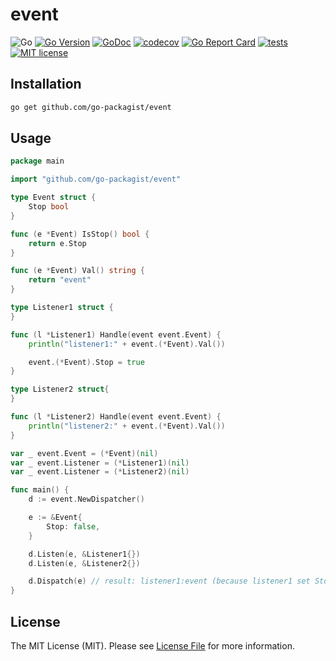 # event

![Go](https://badgen.net/badge/Go/%3E=1.16/orange)
[![Go Version](https://badgen.net/github/release/go-packagist/event/stable)](https://github.com/go-packagist/event/releases)
[![GoDoc](https://pkg.go.dev/badge/github.com/go-packagist/event)](https://pkg.go.dev/github.com/go-packagist/event)
[![codecov](https://codecov.io/gh/go-packagist/event/branch/master/graph/badge.svg?token=5TWGQ9DIRU)](https://codecov.io/gh/go-packagist/event)
[![Go Report Card](https://goreportcard.com/badge/github.com/go-packagist/event)](https://goreportcard.com/report/github.com/go-packagist/event)
[![tests](https://github.com/go-packagist/event/actions/workflows/go.yml/badge.svg)](https://github.com/go-packagist/event/actions/workflows/go.yml)
[![MIT license](https://img.shields.io/badge/license-MIT-brightgreen.svg)](https://opensource.org/licenses/MIT)

## Installation

```bash
go get github.com/go-packagist/event
```

## Usage

```go
package main

import "github.com/go-packagist/event"

type Event struct {
	Stop bool
}

func (e *Event) IsStop() bool {
	return e.Stop
}

func (e *Event) Val() string {
	return "event"
}

type Listener1 struct {
}

func (l *Listener1) Handle(event event.Event) {
	println("listener1:" + event.(*Event).Val())

	event.(*Event).Stop = true
}

type Listener2 struct{
}

func (l *Listener2) Handle(event event.Event) {
	println("listener2:" + event.(*Event).Val())
}

var _ event.Event = (*Event)(nil)
var _ event.Listener = (*Listener1)(nil)
var _ event.Listener = (*Listener2)(nil)

func main() {
	d := event.NewDispatcher()

	e := &Event{
		Stop: false,
	}

	d.Listen(e, &Listener1{})
	d.Listen(e, &Listener2{})

	d.Dispatch(e) // result: listener1:event (because listener1 set Stop to true)
}
```

## License

The MIT License (MIT). Please see [License File](LICENSE) for more information.